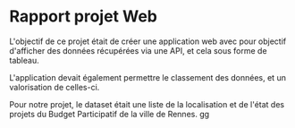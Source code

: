 # Rapport projet Web

L'objectif de ce projet était de créer une application web avec pour objectif d'afficher des données récupérées via une API, et cela sous forme de tableau.

L'application devait également permettre le classement des données, et un valorisation de celles-ci.

Pour notre projet, le dataset était une liste de la localisation et de l'état des projets du Budget Participatif de la ville de Rennes.
gg

